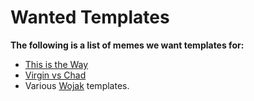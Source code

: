 # Wanted Templates

**The following is a list of memes we want templates for:**

- [This is the Way](https://knowyourmeme.com/memes/this-is-the-way)
- [Virgin vs Chad](https://knowyourmeme.com/memes/virgin-vs-chad)
- Various [Wojak](https://knowyourmeme.com/memes/wojak) templates.
